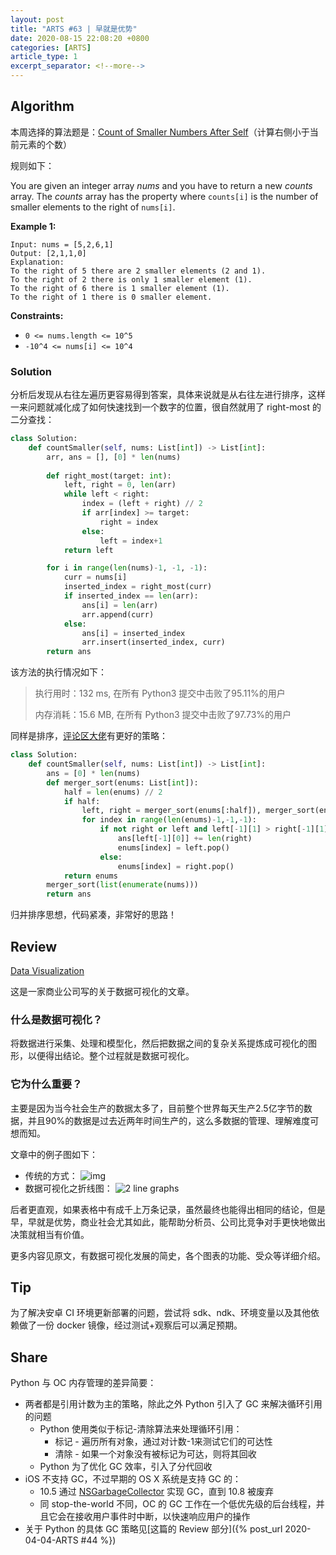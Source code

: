 ```yaml
---
layout: post
title: "ARTS #63 | 早就是优势"
date: 2020-08-15 22:08:20 +0800
categories: [ARTS]
article_type: 1
excerpt_separator: <!--more-->
---
```



## Algorithm

本周选择的算法题是：[Count of Smaller Numbers After Self](https://leetcode.com/problems/count-of-smaller-numbers-after-self/)（计算右侧小于当前元素的个数）

<!--more-->

规则如下：

You are given an integer array *nums* and you have to return a new *counts* array. The *counts* array has the property where `counts[i]` is the number of smaller elements to the right of `nums[i]`.

 

**Example 1:**

```
Input: nums = [5,2,6,1]
Output: [2,1,1,0]
Explanation:
To the right of 5 there are 2 smaller elements (2 and 1).
To the right of 2 there is only 1 smaller element (1).
To the right of 6 there is 1 smaller element (1).
To the right of 1 there is 0 smaller element.
```

 

**Constraints:**

- `0 <= nums.length <= 10^5`
- `-10^4 <= nums[i] <= 10^4`

### Solution

分析后发现从右往左遍历更容易得到答案，具体来说就是从右往左进行排序，这样一来问题就减化成了如何快速找到一个数字的位置，很自然就用了 right-most 的二分查找：

```python
class Solution:
    def countSmaller(self, nums: List[int]) -> List[int]:
        arr, ans = [], [0] * len(nums)
            
        def right_most(target: int):
            left, right = 0, len(arr)
            while left < right:
                index = (left + right) // 2
                if arr[index] >= target:
                    right = index
                else:
                    left = index+1
            return left

        for i in range(len(nums)-1, -1, -1):
            curr = nums[i]
            inserted_index = right_most(curr)
            if inserted_index == len(arr):
                ans[i] = len(arr)
                arr.append(curr)
            else:
                ans[i] = inserted_index
                arr.insert(inserted_index, curr)
        return ans
```

该方法的执行情况如下：

> 执行用时：132 ms, 在所有 Python3 提交中击败了95.11%的用户
>
> 内存消耗：15.6 MB, 在所有 Python3 提交中击败了97.73%的用户

同样是排序，[评论区大佬](https://leetcode.com/problems/count-of-smaller-numbers-after-self/discuss/76584/Mergesort-solution)有更好的策略：

```python
class Solution:
    def countSmaller(self, nums: List[int]) -> List[int]:
        ans = [0] * len(nums)
        def merger_sort(enums: List[int]):
            half = len(enums) // 2
            if half:
                left, right = merger_sort(enums[:half]), merger_sort(enums[half:])
                for index in range(len(enums)-1,-1,-1):
                    if not right or left and left[-1][1] > right[-1][1]:
                        ans[left[-1][0]] += len(right)
                        enums[index] = left.pop()
                    else:
                        enums[index] = right.pop()
            return enums
        merger_sort(list(enumerate(nums)))
        return ans
```

归并排序思想，代码紧凑，非常好的思路！

## Review

[Data Visualization](https://www.microstrategy.com/us/resources/introductory-guides/data-visualization-what-it-is-and-why-we-use-it)

这是一家商业公司写的关于数据可视化的文章。

### 什么是数据可视化？

将数据进行采集、处理和模型化，然后把数据之间的复杂关系提炼成可视化的图形，以便得出结论。整个过程就是数据可视化。

### 它为什么重要？

主要是因为当今社会生产的数据太多了，目前整个世界每天生产2.5亿字节的数据，并且90%的数据是过去近两年时间生产的，这么多数据的管理、理解难度可想而知。

文章中的例子图如下：

- 传统的方式：
  ![img](https://www.microstrategy.com/getmedia/34b60a28-b911-4594-9922-f62750bb9b1f/revenue-jackets-socks-grid)
- 数据可视化之折线图：
  ![2 line graphs](https://www.microstrategy.com/getmedia/278348ff-ca59-4130-9688-9ca16a7d24bc/revenue-jackets-socks-line-graph)

后者更直观，如果表格中有成千上万条记录，虽然最终也能得出相同的结论，但是早，早就是优势，商业社会尤其如此，能帮助分析员、公司比竞争对手更快地做出决策就相当有价值。

更多内容见原文，有数据可视化发展的简史，各个图表的功能、受众等详细介绍。

## Tip

为了解决安卓 CI 环境更新部署的问题，尝试将 sdk、ndk、环境变量以及其他依赖做了一份 docker 镜像，经过测试+观察后可以满足预期。

## Share

Python 与 OC 内存管理的差异简要：

- 两者都是引用计数为主的策略，除此之外 Python 引入了 GC 来解决循环引用的问题
  - Python 使用类似于标记-清除算法来处理循环引用：
    - 标记 - 遍历所有对象，通过对计数-1来测试它们的可达性
    - 清除 - 如果一个对象没有被标记为可达，则将其回收
  - Python 为了优化 GC 效率，引入了分代回收
- iOS 不支持 GC，不过早期的 OS X 系统是支持 GC 的：
  - 10.5 通过 [NSGarbageCollector](https://developer.apple.com/documentation/foundation/nsgarbagecollector) 实现 GC，直到 10.8 被废弃
  - 同 stop-the-world 不同，OC 的 GC 工作在一个低优先级的后台线程，并且它会在接收用户事件时中断，以快速响应用户的操作
- 关于 Python 的具体 GC 策略见[这篇的 Review 部分]({% post_url 2020-04-04-ARTS #44 %})